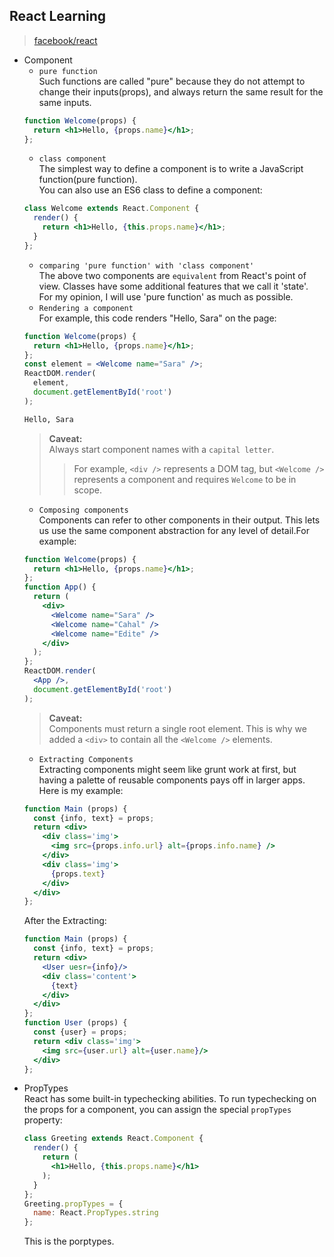 ## **React Learning**
>[facebook/react](https://facebook.github.io/react/)  
+ Component  
  - `pure function`  
  Such functions are called "pure" because they do not attempt to change their inputs(props), and always return the same result for the same inputs.
  ```jsx
  function Welcome(props) { 
    return <h1>Hello, {props.name}</h1>;  
  };
  ```
  - `class component`  
  The simplest way to define a component is to write a JavaScript function(pure function).  
  You can also use an ES6 class to define a component:
  ```jsx
  class Welcome extends React.Component {
    render() {
      return <h1>Hello, {this.props.name}</h1>;
    }
  };
  ```
  - `comparing 'pure function' with 'class component'`  
  The above two components are `equivalent` from React's point of view. Classes have some additional features that we call it 'state'.  
  For my opinion, I will use 'pure function' as much as possible. 
  - `Rendering a component`  
  For example, this code renders "Hello, Sara" on the page: 
  ```jsx
  function Welcome(props) {
    return <h1>Hello, {props.name}</h1>;
  };
  const element = <Welcome name="Sara" />;
  ReactDOM.render(
    element,
    document.getElementById('root')
  );
  ```
  ```html
  Hello, Sara
  ```
  >**Caveat:**  
  >Always start component names with a `capital letter`.  
  >>For example, `<div />` represents a DOM tag, but `<Welcome />` represents a component and requires `Welcome` to be in scope.  
  - `Composing components`  
  Components can refer to other components in their output. This lets us use the same component abstraction for any level of detail.For example:
  ```jsx
  function Welcome(props) {
    return <h1>Hello, {props.name}</h1>;
  };
  function App() {
    return (
      <div>
        <Welcome name="Sara" />
        <Welcome name="Cahal" />
        <Welcome name="Edite" />
      </div>
    );
  };
  ReactDOM.render(
    <App />,
    document.getElementById('root')
  );
  ```
  >**Caveat:**  
  >Components must return a single root element. This is why we added a `<div>` to contain all the `<Welcome />` elements.
  - `Extracting Components`  
  Extracting components might seem like grunt work at first, but having a palette of reusable components pays off in larger apps.  
  Here is my example:
  ```jsx
  function Main (props) {
    const {info, text} = props;
    return <div>
      <div class='img'>
        <img src={props.info.url} alt={props.info.name} />
      </div>
      <div class='img'>
        {props.text}
      </div>
    </div>
  };
  ```  
  After the Extracting:
  ```jsx  
  function Main (props) {
    const {info, text} = props;
    return <div>
      <User uesr={info}/>
      <div class='content'>
        {text}
      </div>
    </div>
  };  
  function User (props) {
    const {user} = props;
    return <div class='img'>
      <img src={user.url} alt={user.name}/>
    </div>
  };
  ```  
+ PropTypes  
  React has some built-in typechecking abilities. To run typechecking on the props for a component, you can assign the special `propTypes` property:
  ```jsx
  class Greeting extends React.Component {
    render() {
      return (
        <h1>Hello, {this.props.name}</h1>
      );
    }
  };
  Greeting.propTypes = {
    name: React.PropTypes.string
  };
  ```
  This is the porptypes. 